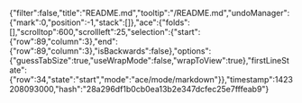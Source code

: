 {"filter":false,"title":"README.md","tooltip":"/README.md","undoManager":{"mark":0,"position":-1,"stack":[]},"ace":{"folds":[],"scrolltop":600,"scrollleft":25,"selection":{"start":{"row":89,"column":3},"end":{"row":89,"column":3},"isBackwards":false},"options":{"guessTabSize":true,"useWrapMode":false,"wrapToView":true},"firstLineState":{"row":34,"state":"start","mode":"ace/mode/markdown"}},"timestamp":1423208093000,"hash":"28a296df1b0cb0ea13b2e347dcfec25e7fffeab9"}